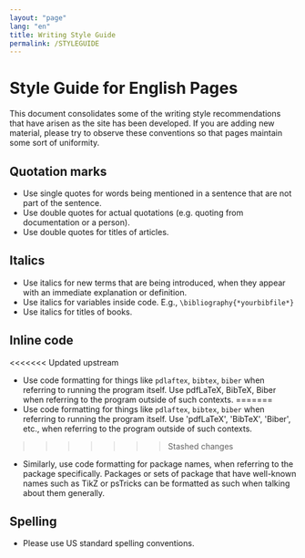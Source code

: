 ```yaml
---
layout: "page"
lang: "en"
title: Writing Style Guide
permalink: /STYLEGUIDE
---
```


# Style Guide for English Pages

This document consolidates some of the writing style recommendations that have arisen as the site has been developed. If you are adding new material, please try to observe these conventions so that pages maintain some sort of uniformity.

## Quotation marks

 - Use single quotes for words being mentioned in a sentence that are not part of the sentence.
 - Use double quotes for actual quotations (e.g. quoting from documentation or a person).
 - Use double quotes for titles of articles.

## Italics

 - Use italics for new terms that are being introduced, when they appear with an immediate explanation or definition.
 - Use italics for variables inside code. E.g., `\bibliography{*yourbibfile*}`
 - Use italics for titles of books.

## Inline code

<<<<<<< Updated upstream
 - Use code formatting for things like `pdlaftex`, `bibtex`, `biber` when referring to running the program itself. Use pdfLaTeX, BibTeX, Biber when referring to the program outside of such contexts.
=======
 - Use  code formatting for things like `pdlaftex`, `bibtex`, `biber` when referring to running the program itself. Use 'pdfLaTeX', 'BibTeX', 'Biber', etc., when referring to the program outside of such contexts.
>>>>>>> Stashed changes
 - Similarly, use code formatting for package names, when referring to the package specifically. Packages or sets of package that have well-known names such as TikZ or psTricks can be formatted as such when talking about them generally.

## Spelling

 - Please use US standard spelling conventions.
